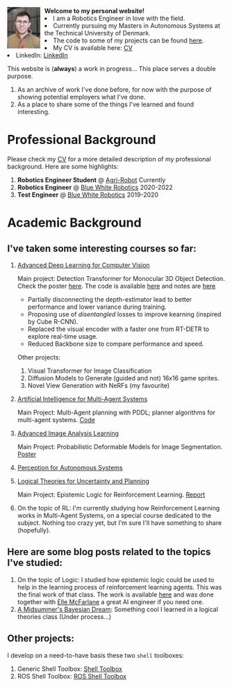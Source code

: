 <div style="overflow: auto;">
    <img src="Jonathan.jpg" alt="Image" style="float: left; margin-right: 10px; width:15%" />
    <div>
        <strong>Welcome to my personal website!</strong>
        <div>
            <li>I am a Robotics Engineer in love with the field.</li>
            <li>Currently pursuing my Masters in Autonomous Systems at the Technical University of Denmark.</li>
            <li>The code to some of my projects can be found <a href="https://github.com/ionymikler">here</a>.</li>
            <li>My CV is available here: <a href="https://drive.google.com/drive/folders/1JZU4Mqzy72IL_R7KR-ndILqpjZupWLtq?usp=drive_link">CV</a></li>
            <li>LinkedIn: <a href="https://www.linkedin.com/in/jonathanmikler/">LinkedIn</a></li>
        </div>
    </div>
</div>

This website is (**always**) a work in progress...
This place serves a double purpose.
1. As an archive of work I've done before, for now with the purpose of showing potential employers what I've done.
2. As a place to share some of the things I've learned and found interesting.

# Professional Background
Please check my [CV](https://drive.google.com/drive/folders/1JZU4Mqzy72IL_R7KR-ndILqpjZupWLtq?usp=drive_link) for a more detailed description of my professional background. Here are some highlights:
1. **Robotics Engineer Student** @ [Agri-Robot](https://agrirobot.ai/) Currently
2. **Robotics Engineer** @ [Blue White Robotics](https://www.bluewhite.co/) 2020-2022
3. **Test Engineer** @ [Blue White Robotics](https://www.bluewhite.co/) 2019-2020

# Academic Background
## I've taken some interesting courses so far:
1. [Advanced Deep Learning for Computer Vision](https://kurser.dtu.dk/course/02501)

   Main project: Detection Transformer for Monocular 3D Object Detection. Check the poster [here](courses/adlcv/adlcv_poster.pdf). The code is available [here](https://github.com/esquivelrs/MonoDETR) and notes are [here](https://ludicrous-camel-09d.notion.site/MonoDETR-d3569c480d4e44159c68b9c1c27461ff)
      * Partially disconnecting the depth-estimator lead to better performance and lower variance during training.
      * Proposing use of *disentangled* losses to improve kearning (inspired by Cube R-CNN).
      * Replaced the visual encoder with a faster one from RT-DETR to explore real-time usage.
      * Reduced Backbone size to compare performance and speed.

   Other projects:
   1. Visual Transformer for Image Classification
   2. Diffusion Models to Generate (guided and not) 16x16 game sprites.
   3. Novel View Generation with NeRFs (my favourite)

2. [Artificial Intelligence for Multi-Agent Systems](https://kurser.dtu.dk/course/02285)
   
   Main Project: Multi-Agent planning with PDDL; planner algorithms for multi-agent systems. [Code](https://github.com/ionymikler/MultiAgentPlanner)

3. [Advanced Image Analysis Learning](https://kurser.dtu.dk/course/02506)
   
   Main Project: Probabilistic Deformable Models for Image Segmentation. [Poster](courses/adv_img_analysis/AdvImgAnalysis_Poster.pdf)
4. [Perception for Autonomous Systems](https://kurser.dtu.dk/course/34759)
5. [Logical Theories for Uncertainty and Planning](https://kurser.dtu.dk/course/02287)

   Main Project: Epistemic Logic for Reinforcement Learning. [Report](courses/logicalTheories/del-marl.pdf)
   
6. On the topic of RL: I'm currently studying how Reinforcement Learning works in Multi-Agent Systems, on a special course dedicated to the subject. Nothing too crazy yet, but I'm sure I'll have something to share (hopefully).

## Here are some blog posts related to the topics I've studied:
1. On the topic of Logic: I studied how epistemic logic could be used to help in the learning process of reinforcement learning agents. This was the final work of that class. The work is available [here](courses/logicalTheories/del-marl.pdf) and was done together with [Elle McFarlane](https://github.com/ellemcfarlane) a great AI engineer if you need one.
2. [A Midsummer's Bayesian Dream](bayesian/midSummer_Bayesian.md): Something cool I learned in a logical theories class (Under process...)

## Other projects:
I develop on a need-to-have basis these two `shell` toolboxes:
1. Generic Shell Toolbox: [Shell Toolbox](https://github.com/ionymikler/generic_shell_toolbox)
2. ROS Shell Toolbox: [ROS Shell Toolbox](https://github.com/ionymikler/ROS_shell_toolbox)

